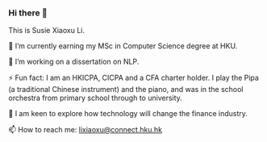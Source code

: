 ### Hi there 👋

<!--
**lxx-holmes/lxx-holmes** is a ✨ _special_ ✨ repository because its `README.md` (this file) appears on your GitHub profile.

Here are some ideas to get you started:

- 🔭 I’m currently working on ...
- 🌱 I’m currently learning ...
- 👯 I’m looking to collaborate on ...
- 🤔 I’m looking for help with ...
- 💬 Ask me about ...
- 📫 How to reach me: ...
- 😄 Pronouns: ...
- ⚡ Fun fact: ...
-->

This is Susie Xiaoxu Li.

🌱 I’m currently earning my MSc in Computer Science degree at HKU.

🔭 I’m working on a dissertation on NLP.

⚡ Fun fact: I am an HKICPA, CICPA and a CFA charter holder. 
I play the Pipa (a traditional Chinese instrument) and the piano, and was in the school orchestra from primary school through to university.

💬 I am keen to explore how technology will change the finance industry.

📫 How to reach me: lixiaoxu@connect.hku.hk
